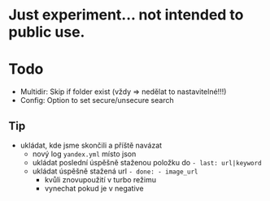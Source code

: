 # Just experiment... not intended to public use.

# Todo
- Multidir: Skip if folder exist (vždy => nedělat to nastavitelné!!!)
- Config: Option to set secure/unsecure search

## Tip
- ukládat, kde jsme skončili a příště navázat
    * nový log `yandex.yml` místo json
    * ukládat poslední úspěšně staženou položku do `- last: url|keyword`
    * ukládat úspěšně stažená url `- done: - image_url`
        - kvůli znovupoužití v turbo režimu
        - vynechat pokud je v negative
